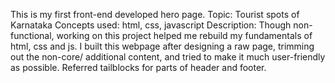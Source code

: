 This is my first front-end developed hero page.
Topic: Tourist spots of Karnataka
Concepts used: html, css, javascript
Description: Though non-functional, working on this project helped me rebuild my fundamentals of html, css and js.
I built this webpage after designing a raw page, trimming out the non-core/ additional content, and tried to make it much user-friendly as possible.
Referred tailblocks for parts of header and footer.
